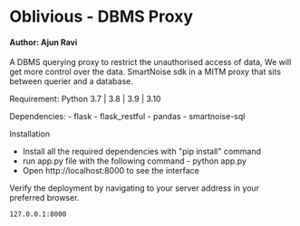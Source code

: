 # Oblivious - DBMS Proxy
#### Author: Ajun Ravi

A DBMS querying proxy to restrict the unauthorised access of data, We will get more control over the data. SmartNoise sdk in a MITM proxy that sits between querier and a database.

Requirement:  Python 3.7 | 3.8 | 3.9 | 3.10

Dependencies:
    - flask
    - flask_restful
    - pandas
    - smartnoise-sql
    
Installation
- Install all the required dependencies with "pip install" command
- run app.py file with the following command - python app.py
- Open http://localhost:8000 to see the interface


Verify the deployment by navigating to your server address in your preferred browser.

```sh
127.0.0.1:8000
```
